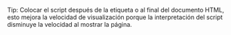 Tip: Colocar el script después de la etiqueta <body> o al final del 
documento HTML, esto mejora la velocidad de visualización porque la 
interpretación del script disminuye la velocidad al mostrar la página.
